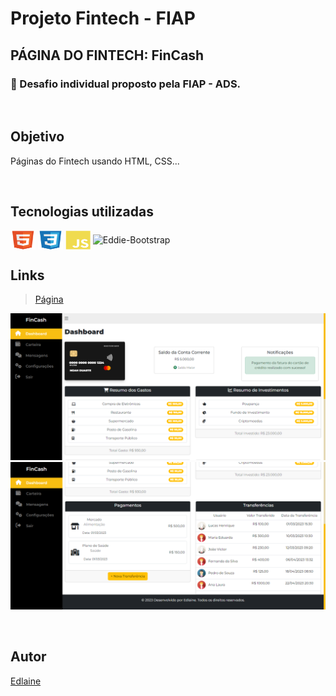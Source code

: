 # Projeto Fintech - FIAP

## **PÁGINA DO FINTECH: FinCash**
### 📌 Desafio individual proposto pela FIAP - ADS.
</br>

## **Objetivo**
<p>
    Páginas do Fintech usando HTML, CSS...
</p>
</br>

## **Tecnologias utilizadas**

  <img align="center" alt="Eddie-HTML" height="30" width="40" src="https://raw.githubusercontent.com/devicons/devicon/master/icons/html5/html5-original.svg">
  <img align="center" alt="Eddie-CSS" height="30" width="40" src="https://raw.githubusercontent.com/devicons/devicon/master/icons/css3/css3-original.svg">
  <img align="center" alt="Eddie-Js" height="30" width="40" src="https://raw.githubusercontent.com/devicons/devicon/master/icons/javascript/javascript-plain.svg">
  <img align="center" alt="Eddie-Bootstrap" height="30" width="40" src="https://cdn.jsdelivr.net/gh/devicons/devicon/icons/bootstrap/bootstrap-original.svg">
  
</br>

## **Links**

> [Página](https://edlainex.github.io/fiap-projeto-fintech/)

![Site](img/tela02.png)
![Site](img/tela01.png)

</br>

## **Autor**

[Edlaine](https://github.com/edlainex)
